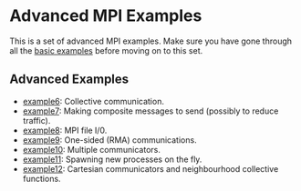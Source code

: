 Advanced MPI Examples
=====================

This is a set of advanced MPI examples.
Make sure you have gone through all the [basic examples](../) before moving on to this set.

Advanced Examples
-----------------

- [example6](example6/):   Collective communication.
- [example7](example7/):   Making composite messages to send (possibly to reduce traffic).
- [example8](example8/):   MPI file I/0.
- [example9](example9/):   One-sided (RMA) communications.
- [example10](example10/): Multiple communicators.
- [example11](example11/): Spawning new processes on the fly.
- [example12](example12/): Cartesian communicators and neighbourhood collective functions.
